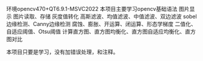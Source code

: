 环境opencv470+QT6.9.1-MSVC2022
本项目主要学习opencv基础语法
图片显示
图片读取、存储
灰度值转化
高斯滤波、均值滤波、中值滤波、双边滤波
sobel边缘检测、Canny边缘检测
腐蚀、膨胀、开运算、闭运算、形态学梯度
二值化、自适应阈值、Otsu阈值
计算直方图、直方图均衡化、直方图自适应均衡化、直方图对比


本项目只要是学习，没有加错误处理，和注释。
